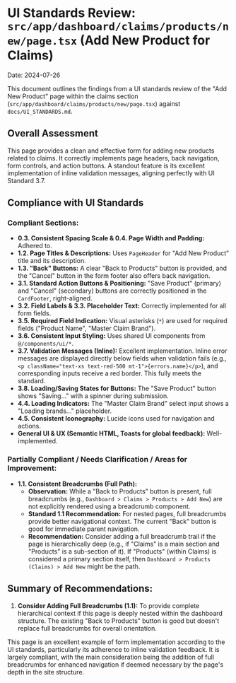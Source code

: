 # UI Standards Review: `src/app/dashboard/claims/products/new/page.tsx` (Add New Product for Claims)

Date: 2024-07-26

This document outlines the findings from a UI standards review of the "Add New Product" page within the claims section (`src/app/dashboard/claims/products/new/page.tsx`) against `docs/UI_STANDARDS.md`.

## Overall Assessment

This page provides a clean and effective form for adding new products related to claims. It correctly implements page headers, back navigation, form controls, and action buttons. A standout feature is its excellent implementation of inline validation messages, aligning perfectly with UI Standard 3.7.

## Compliance with UI Standards

### Compliant Sections:

*   **0.3. Consistent Spacing Scale & 0.4. Page Width and Padding:** Adhered to.
*   **1.2. Page Titles & Descriptions:** Uses `PageHeader` for "Add New Product" title and its description.
*   **1.3. "Back" Buttons:** A clear "Back to Products" button is provided, and the "Cancel" button in the form footer also offers back navigation.
*   **3.1. Standard Action Buttons & Positioning:** "Save Product" (primary) and "Cancel" (secondary) buttons are correctly positioned in the `CardFooter`, right-aligned.
*   **3.2. Field Labels & 3.3. Placeholder Text:** Correctly implemented for all form fields.
*   **3.5. Required Field Indication:** Visual asterisks (`*`) are used for required fields ("Product Name", "Master Claim Brand").
*   **3.6. Consistent Input Styling:** Uses shared UI components from `@/components/ui/*`.
*   **3.7. Validation Messages (Inline):** Excellent implementation. Inline error messages are displayed directly below fields when validation fails (e.g., `<p className="text-xs text-red-500 mt-1">{errors.name}</p>`), and corresponding inputs receive a red border. This fully meets the standard.
*   **3.8. Loading/Saving States for Buttons:** The "Save Product" button shows "Saving..." with a spinner during submission.
*   **4.4. Loading Indicators:** The "Master Claim Brand" select input shows a "Loading brands..." placeholder.
*   **4.5. Consistent Iconography:** Lucide icons used for navigation and actions.
*   **General UI & UX (Semantic HTML, Toasts for global feedback):** Well-implemented.

### Partially Compliant / Needs Clarification / Areas for Improvement:

*   **1.1. Consistent Breadcrumbs (Full Path):**
    *   **Observation:** While a "Back to Products" button is present, full breadcrumbs (e.g., `Dashboard > Claims > Products > Add New`) are not explicitly rendered using a breadcrumb component.
    *   **Standard 1.1 Recommendation:** For nested pages, full breadcrumbs provide better navigational context. The current "Back" button is good for immediate parent navigation.
    *   **Recommendation:** Consider adding a full breadcrumb trail if the page is hierarchically deep (e.g., if "Claims" is a main section and "Products" is a sub-section of it). If "Products" (within Claims) is considered a primary section itself, then `Dashboard > Products (Claims) > Add New` might be the path.

## Summary of Recommendations:

1.  **Consider Adding Full Breadcrumbs (1.1):** To provide complete hierarchical context if this page is deeply nested within the dashboard structure. The existing "Back to Products" button is good but doesn't replace full breadcrumbs for overall orientation.

This page is an excellent example of form implementation according to the UI standards, particularly its adherence to inline validation feedback. It is largely compliant, with the main consideration being the addition of full breadcrumbs for enhanced navigation if deemed necessary by the page's depth in the site structure. 